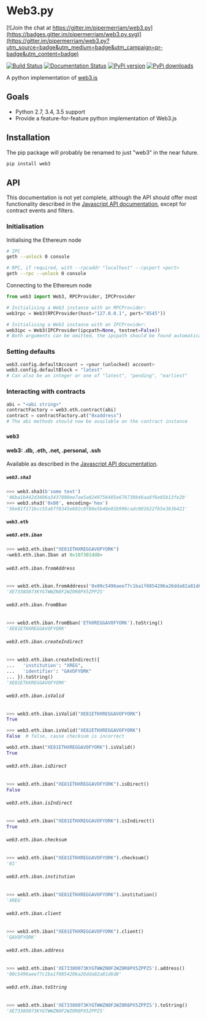 # Web3.py

[![Join the chat at https://gitter.im/pipermerriam/web3.py](https://badges.gitter.im/pipermerriam/web3.py.svg)](https://gitter.im/pipermerriam/web3.py?utm_source=badge&utm_medium=badge&utm_campaign=pr-badge&utm_content=badge)

[![Build Status](https://travis-ci.org/pipermerriam/web3.py.png)](https://travis-ci.org/pipermerriam/web3.py)
[![Documentation Status](https://readthedocs.org/projects/web3.py/badge/?version=latest)](https://readthedocs.org/projects/web3.py/?badge=latest)
[![PyPi version](https://pypip.in/v/web3.py/badge.png)](https://pypi.python.org/pypi/web3.py)
[![PyPi downloads](https://pypip.in/d/web3.py/badge.png)](https://pypi.python.org/pypi/web3.py)
   

A python implementation of [web3.js](https://github.com/ethereum/web3.js)

## Goals

* Python 2.7, 3.4, 3.5 support
* Provide a feature-for-feature python implementation of Web3.js

## Installation
The pip package will probably be renamed to just "web3" in the near future.
```sh
pip install web3
```

## API

This documentation is not yet complete, although the API should offer most functionality described in the [Javascript API documentation](https://github.com/ethereum/wiki/wiki/JavaScript-API), except for contract events and filters.

### Initialisation

Initialising the Ethereum node
```sh
# IPC
geth --unlock 0 console

# RPC, if required, with --rpcaddr "localhost" --rpcport <port>
geth --rpc --unlock 0 console
```

Connecting to the Ethereum node

```python
from web3 import Web3, RPCProvider, IPCProvider

# Initialising a Web3 instance with an RPCProvider:
web3rpc = Web3(RPCProvider(host="127.0.0.1", port="8545"))

# Initialising a Web3 instance with an IPCProvider:
web3ipc = Web3(IPCProvider(ipcpath=None, testnet=False))
# Both arguments can be omitted, the ipcpath should be found automatically
```

### Setting defaults
```python
web3.config.defaultAccount = <your (unlocked) account>
web3.config.defaultBlock = "latest"
# Can also be an integer or one of "latest", "pending", "earliest"
```

### Interacting with contracts
```python
abi = "<abi string>"
contractFactory = web3.eth.contract(abi)
contract = contractFactory.at("0xaddress")
# The abi methods should now be available on the contract instance
```

### `web3`

#### web3: .db, .eth, .net, .personal, .ssh

Available as described in the [Javascript API documentation](https://github.com/ethereum/wiki/wiki/JavaScript-API).

##### `web3.sha3`

```python
>>> web3.sha3(b'some text')
'46ba1b442d3606a3437800ee7ae5a0249756405e676739b46aa8f6e85b13fe2b'
>>> web3.sha3('0x80', encoding='hex')
'56e81f171bcc55a6ff8345e692c0f86e5b48e01b996cadc001622fb5e363b421'
```


#### `web3.eth`

##### `web3.eth.iban`

```python
>>> web3.eth.iban("XE81ETHXREGGAVOFYORK")
<web3.eth.iban.Iban at 0x107301dd8>
```


###### `web3.eth.iban.fromAddress`

```python
>>> web3.eth.iban.fromAddress('0x00c5496aee77c1ba1f0854206a26dda82a81d6d8').toString()
'XE7338O073KYGTWWZN0F2WZ0R8PX5ZPPZS'
```


###### `web3.eth.iban.fromBban`

```python
>>> web3.eth.iban.fromBban('ETHXREGGAVOFYORK').toString()
'XE81ETHXREGGAVOFYORK'
```


###### `web3.eth.iban.createIndirect`

```python
>>> web3.eth.iban.createIndirect({
...   'institution': "XREG",
...   'identifier': "GAVOFYORK"
... }).toString()
'XE81ETHXREGGAVOFYORK'
```


###### `web3.eth.iban.isValid`

```python
>>> web3.eth.iban.isValid("XE81ETHXREGGAVOFYORK")
True

>>> web3.eth.iban.isValid("XE82ETHXREGGAVOFYORK")
False  # false, cause checksum is incorrect

web3.eth.iban("XE81ETHXREGGAVOFYORK").isValid()
True
```


###### `web3.eth.iban.isDirect`

```python
>>> web3.eth.iban("XE81ETHXREGGAVOFYORK").isDirect()
False
```


###### `web3.eth.iban.isIndirect`

```python
>>> web3.eth.iban("XE81ETHXREGGAVOFYORK").isIndirect()
True
```


###### `web3.eth.iban.checksum`

```python
>>> web3.eth.iban("XE81ETHXREGGAVOFYORK").checksum()
'81'
```


###### `web3.eth.iban.institution`

```python
>>> web3.eth.iban("XE81ETHXREGGAVOFYORK").institution()
'XREG'
```


###### `web3.eth.iban.client`

```python
>>> web3.eth.iban("XE81ETHXREGGAVOFYORK").client()
'GAVOFYORK'
```


###### `web3.eth.iban.address`

```python
>>> web3.eth.iban('XE7338O073KYGTWWZN0F2WZ0R8PX5ZPPZS').address()
'00c5496aee77c1ba1f0854206a26dda82a81d6d8'
```


###### `web3.eth.iban.toString`

```python
>>> web3.eth.iban('XE7338O073KYGTWWZN0F2WZ0R8PX5ZPPZS').toString()
'XE7338O073KYGTWWZN0F2WZ0R8PX5ZPPZS'
```
